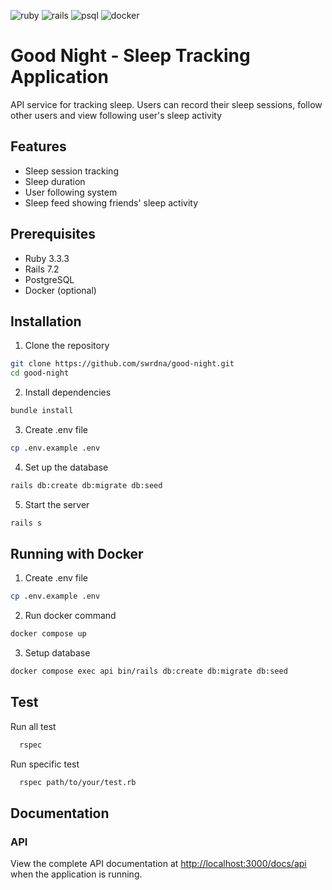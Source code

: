 ![ruby](https://img.shields.io/badge/Ruby-%23CC342D?logo=ruby)
![rails](https://img.shields.io/badge/Rails-%23CC0000?logo=rubyonrails)
![psql](https://img.shields.io/badge/PostgreSQL-%234169E1?logo=postgresql&logoColor=%23ffffff)
![docker](https://img.shields.io/badge/Docker-white?logo=docker)

# Good Night - Sleep Tracking Application

API service for tracking sleep. Users can record their sleep sessions, follow other users and view following user's sleep activity

## Features

- Sleep session tracking
- Sleep duration
- User following system
- Sleep feed showing friends' sleep activity

## Prerequisites

- Ruby 3.3.3
- Rails 7.2
- PostgreSQL
- Docker (optional)

## Installation

1. Clone the repository

```bash
git clone https://github.com/swrdna/good-night.git
cd good-night
```

2. Install dependencies

```bash
bundle install
```

3. Create .env file

```bash
cp .env.example .env
```

4. Set up the database

```bash
rails db:create db:migrate db:seed
```

5. Start the server

```bash
rails s
```

## Running with Docker

1. Create .env file

```bash
cp .env.example .env
```

2. Run docker command

```bash
docker compose up
```

3. Setup database

```bash
docker compose exec api bin/rails db:create db:migrate db:seed
```

## Test

Run all test

```bash
  rspec
```

Run specific test

```bash
  rspec path/to/your/test.rb
```

## Documentation

### API

View the complete API documentation at [http://localhost:3000/docs/api](http://localhost:3000/docs/api) when the application is running.
